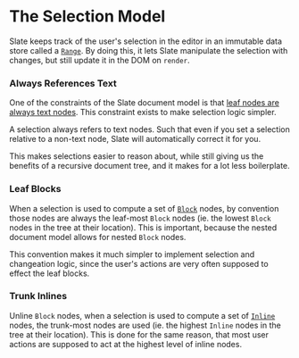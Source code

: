 
# The Selection Model

Slate keeps track of the user's selection in the editor in an immutable data store called a [`Range`](../reference/slate/range.md). By doing this, it lets Slate manipulate the selection with changes, but still update it in the DOM on `render`.


### Always References Text

One of the constraints of the Slate document model is that [leaf nodes are always text nodes](./the-document-model.md#leaf-text-nodes). This constraint exists to make selection logic simpler. 

A selection always refers to text nodes. Such that even if you set a selection relative to a non-text node, Slate will automatically correct it for you.

This makes selections easier to reason about, while still giving us the benefits of a recursive document tree, and it makes for a lot less boilerplate.


### Leaf Blocks

When a selection is used to compute a set of [`Block`](../reference/slate/block.md) nodes, by convention those nodes are always the leaf-most `Block` nodes (ie. the lowest `Block` nodes in the tree at their location). This is important, because the nested document model allows for nested `Block` nodes.

This convention makes it much simpler to implement selection and changeation logic, since the user's actions are very often supposed to effect the leaf blocks.


### Trunk Inlines

Unline `Block` nodes, when a selection is used to compute a set of [`Inline`](../reference/slate/inline.md) nodes, the trunk-most nodes are used (ie. the highest `Inline` nodes in the tree at their location). This is done for the same reason, that most user actions are supposed to act at the highest level of inline nodes.
